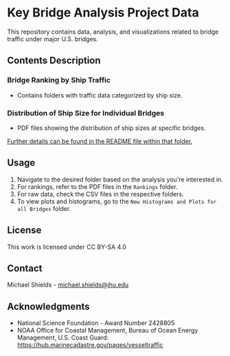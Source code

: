 # Key Bridge Analysis Project Data
This repository contains data, analysis, and visualizations related to bridge traffic under major U.S. bridges. 


## Contents Description

### Bridge Ranking by Ship Traffic
- Contains folders with traffic data categorized by ship size.

### Distribution of Ship Size for Individual Bridges
- PDF files showing the distribution of ship sizes at specific bridges.

<ins>Further details can be found in the README file within that folder.</ins>

## Usage

1. Navigate to the desired folder based on the analysis you're interested in.
2. For rankings, refer to the PDF files in the `Rankings` folder.
3. For raw data, check the CSV files in the respective folders.
4. To view plots and histograms, go to the `New Histograms and Plots for all Bridges` folder.

## License

This work is licensed under CC BY-SA 4.0 

## Contact

Michael Shields - michael.shields@jhu.edu

## Acknowledgments

- National Science Foundation - Award Number 2428805
- NOAA Office for Coastal Management, Bureau of Ocean Energy Management, U.S. Coast Guard: https://hub.marinecadastre.gov/pages/vesseltraffic
